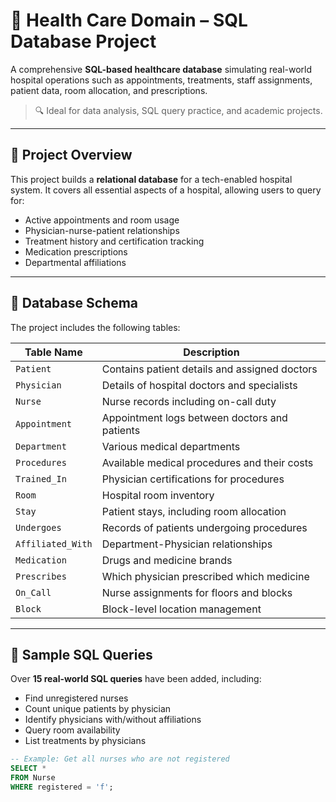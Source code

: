 # 🏥 Health Care Domain – SQL Database Project

A comprehensive **SQL-based healthcare database** simulating real-world hospital operations such as appointments, treatments, staff assignments, patient data, room allocation, and prescriptions.

> 🔍 Ideal for data analysis, SQL query practice, and academic projects.

---

## 📁 Project Overview

This project builds a **relational database** for a tech-enabled hospital system. It covers all essential aspects of a hospital, allowing users to query for:

- Active appointments and room usage
- Physician-nurse-patient relationships
- Treatment history and certification tracking
- Medication prescriptions
- Departmental affiliations

---

## 🧱 Database Schema

The project includes the following tables:

| Table Name      | Description                                      |
|-----------------|--------------------------------------------------|
| `Patient`       | Contains patient details and assigned doctors    |
| `Physician`     | Details of hospital doctors and specialists      |
| `Nurse`         | Nurse records including on-call duty             |
| `Appointment`   | Appointment logs between doctors and patients    |
| `Department`    | Various medical departments                      |
| `Procedures`    | Available medical procedures and their costs     |
| `Trained_In`    | Physician certifications for procedures          |
| `Room`          | Hospital room inventory                          |
| `Stay`          | Patient stays, including room allocation         |
| `Undergoes`     | Records of patients undergoing procedures        |
| `Affiliated_With` | Department-Physician relationships             |
| `Medication`    | Drugs and medicine brands                        |
| `Prescribes`    | Which physician prescribed which medicine        |
| `On_Call`       | Nurse assignments for floors and blocks          |
| `Block`         | Block-level location management                  |

---

## 🧪 Sample SQL Queries

Over **15 real-world SQL queries** have been added, including:

- Find unregistered nurses
- Count unique patients by physician
- Identify physicians with/without affiliations
- Query room availability
- List treatments by physicians

```sql
-- Example: Get all nurses who are not registered
SELECT *
FROM Nurse
WHERE registered = 'f';
